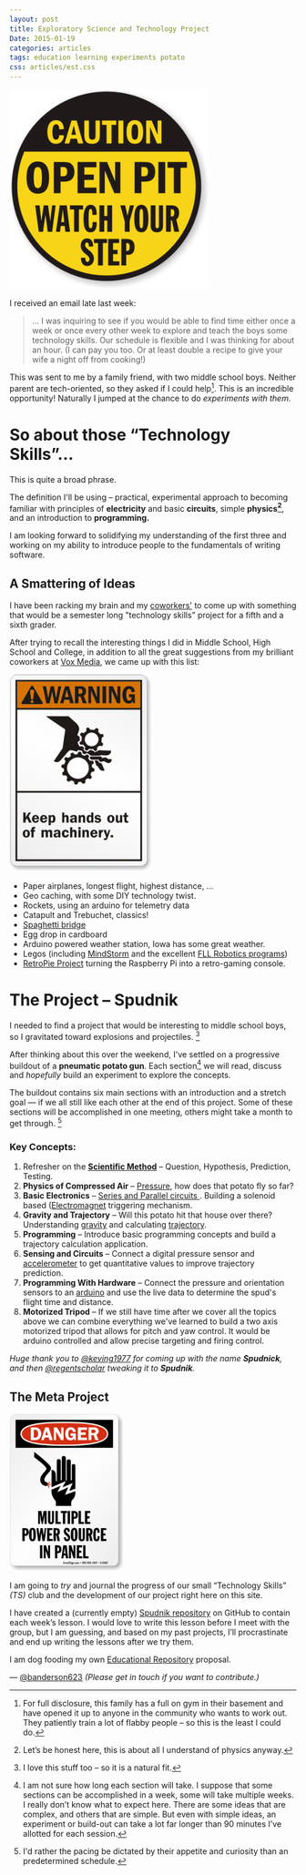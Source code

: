 ```yaml
---
layout: post
title: Exploratory Science and Technology Project
Date: 2015-01-19
categories: articles
tags: education learning experiments potato
css: articles/est.css
---
```


<img  src="/images/posts/exploratory-science/open-pit-caution.png" class="centered can_shrink" alt="Caution" width="350px"/>

I received an email late last week:

> ... I was inquiring to see if you would be able to find time either once a week or once every other week to explore and teach the boys some technology skills. Our schedule is flexible and I was thinking for about an hour. (I can pay you too. Or at least double a recipe to give your wife a night off from cooking!)

This was sent to me by a family friend, with two middle school boys. Neither parent are tech-oriented, so they asked if I could help[^workout]. This is an incredible opportunity! Naturally I jumped at the chance to do _experiments with them._

# So about those “Technology Skills”…

This is quite a broad phrase.

The definition I'll be using – practical, experimental approach to becoming familiar with principles of **electricity** and basic **circuits**, simple **physics[^physics]**, and an introduction to **programming.**

I am looking forward to solidifying my understanding of the first three and working on my ability to introduce people to the fundamentals of writing software.

## A Smattering of Ideas

I have been racking my brain and my [coworkers'](http://product.voxmedia.com) to come up with something that would be a semester long "technology skills" project for a fifth and a sixth grader.

After trying to recall the interesting things I did in Middle School, High School and College, in addition to all the great suggestions from my brilliant coworkers at [Vox Media](http://voxmedia.com), we came up with this list:

<img src="/images/posts/exploratory-science/hands-warning.gif" class="right can_shrink" alt="Caution" width="250px"/>

* Paper airplanes, longest flight, highest distance, ...
* Geo caching, with some DIY technology twist.
* Rockets, using an arduino for telemetry data
* Catapult and Trebuchet, classics!
* [Spaghetti bridge](https://www.google.com/search?q=spaghetti+bridge&espv=2&biw=1102&bih=740&source=lnms&tbm=isch&sa=X&ei=6N69VOuQOY7bsAS4yIDQCQ&ved=0CAYQ_AUoAQ)
* Egg drop in cardboard
* Arduino powered weather station, Iowa has some great weather.
* Legos (including [MindStorm](http://en.wikipedia.org/wiki/Lego_Mindstorms_NXT#Programming) and the excellent [FLL Robotics programs](http://www.usfirst.org/roboticsprograms/fll))
* [RetroPie Project](http://blog.petrockblock.com/retropie/) turning the Raspberry Pi into a retro-gaming console.

# The Project – Spudnik

I needed to find a project that would be interesting to middle school boys, so I gravitated toward explosions and projectiles. [^boom]

After thinking about this over the weekend, I've settled on a progressive buildout of a **pneumatic potato gun**. Each section[^time-line] we will read, discuss and _hopefully_ build an experiment to explore the concepts.

The buildout contains six main sections with an introduction and a stretch goal &mdash; if we all still like each other at the end of this project. Some of these sections will be accomplished in one meeting, others might take a month to get through. [^pace]

### Key Concepts:

1. Refresher on the **[Scientific Method](http://en.wikipedia.org/wiki/Scientific_method)** – Question, Hypothesis, Prediction, Testing.
2. **Physics of Compressed Air** – [Pressure](http://en.wikipedia.org/wiki/Pressure), how does that potato fly so far?
3. **Basic Electronics** – [Series and Parallel circuits ](http://en.wikipedia.org/wiki/Series_and_parallel_circuits). Building a solenoid based ([Electromagnet](http://en.wikipedia.org/wiki/Electromagnet) triggering mechanism.
4. **Gravity and Trajectory** – Will this potato hit that house over there? Understanding [gravity](http://en.wikipedia.org/wiki/Gravitation) and calculating [trajectory](http://en.wikipedia.org/wiki/Trajectory).
5. **Programming** – Introduce basic programming concepts and build a trajectory calculation application.
6. **Sensing and Circuits** – Connect a digital pressure sensor and [accelerometer](http://en.wikipedia.org/wiki/Accelerometer) to get quantitative values to improve trajectory prediction.
7. **Programming With Hardware** – Connect the  pressure and orientation sensors to an [arduino](http://www.arduino.cc/) and use the live data to determine the spud's flight time and distance.
8. **Motorized Tripod** – If we still have time after we cover all the topics above we can combine everything we've learned to build a two axis motorized tripod that allows for pitch and yaw control. It would be arduino controlled and allow precise targeting and firing control.

_Huge thank you to [@keving1977](https://twitter.com/keving1977/status/557182766765596673) for coming up with the name **Spudnick**, and then [@regentscholar](https://twitter.com/regentscholar) tweaking it to **Spudnik**._

## The Meta Project

<img src="/images/posts/exploratory-science/multiple-power-sources.png" class="left can_shrink" alt="Caution" width="200px"/>

I am going to _try_ and journal the progress of our small “Technology Skills” _(TS)_ club and the development of our project right here on this site.

I have created a (currently empty) [Spudnik repository](https://github.com/banderson623/ProjectSpudnik) on GitHub to contain each week’s lesson. I would love to write this lesson before I meet with the group, but I am guessing, and based on my past projects, I’ll procrastinate and end up writing the lessons after we try them.

I am dog fooding my own [Educational Repository](/articles/2014/04/01/educational-repository-idea/) proposal.

&mdash; [@banderson623](http://twitter.com/banderson623) _(Please get in touch if you want to contribute.)_

[^workout]: For full disclosure, this family has a full on gym in their basement and have opened it up to anyone in the community who wants to work out. They patiently train a lot of flabby people – so this is the least I could do.

[^physics]: Let’s be honest here, this is about all I understand of physics anyway.

[^boom]: I love this stuff too – so it is a natural fit.

[^time-line]: I am not sure how long each section will take. I suppose that some sections can be accomplished in a week, some will take multiple weeks. I really don’t know what to expect here. There are some ideas that are complex, and others that are simple. But even with simple ideas, an experiment or build-out can take a lot far longer than 90 minutes I’ve allotted for each session.

[^pace]: I'd rather the pacing be dictated by their appetite and curiosity than an predetermined schedule.